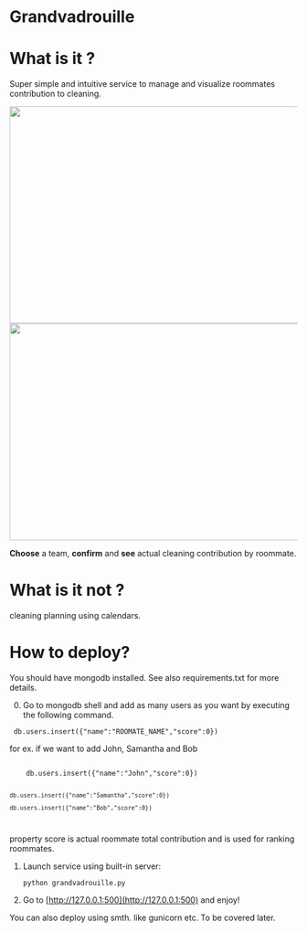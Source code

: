Grandvadrouille 
===============

# What is it ?
Super simple and intuitive service to manage and visualize roommates contribution to cleaning.

<img src="https://dl.dropboxusercontent.com/u/858283/img1.png" width='580px' height='380px'>

<img src="https://dl.dropboxusercontent.com/u/858283/img2.png" width='580px' height='380px'>

**Choose** a team, **confirm** and **see** actual cleaning contribution by roommate.

# What is it not ?
cleaning planning using calendars.

# How to deploy?
You should have mongodb installed. See also requirements.txt for more details.

    
0. Go to mongodb shell and add as many users as you want by executing the following command.

<code> db.users.insert({"name":"ROOMATE_NAME","score":0})</code>

for ex. if we want to add John, Samantha and Bob

<code>
    db.users.insert({"name":"John","score":0})

    db.users.insert({"name":"Samantha","score":0})

    db.users.insert({"name":"Bob","score":0})        
</code>

property score is actual roommate total contribution and is used for ranking roommates.

1. Launch service using built-in server: 

    <code>python grandvadrouille.py</code>

2. Go to [http://127.0.0.1:500](http://127.0.0.1:500) and enjoy!

You can also deploy using smth. like gunicorn etc. To be covered later.    


